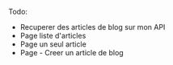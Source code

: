 Todo:

- Recuperer des articles de blog sur mon API
- Page liste d'articles
- Page un seul article
- Page - Creer un article de blog
